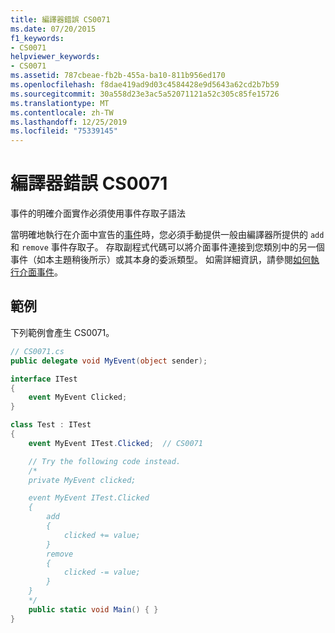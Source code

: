 ```yaml
---
title: 編譯器錯誤 CS0071
ms.date: 07/20/2015
f1_keywords:
- CS0071
helpviewer_keywords:
- CS0071
ms.assetid: 787cbeae-fb2b-455a-ba10-811b956ed170
ms.openlocfilehash: f8dae419ad9d03c4584428e9d5643a62cd2b7b59
ms.sourcegitcommit: 30a558d23e3ac5a52071121a52c305c85fe15726
ms.translationtype: MT
ms.contentlocale: zh-TW
ms.lasthandoff: 12/25/2019
ms.locfileid: "75339145"
---
```

# <a name="compiler-error-cs0071"></a>編譯器錯誤 CS0071

事件的明確介面實作必須使用事件存取子語法

當明確地執行在介面中宣告的[事件](../keywords/event.md)時，您必須手動提供一般由編譯器所提供的 `add` 和 `remove` 事件存取子。 存取副程式代碼可以將介面事件連接到您類別中的另一個事件（如本主題稍後所示）或其本身的委派類型。 如需詳細資訊，請參閱[如何執行介面事件](../../programming-guide/events/how-to-implement-interface-events.md)。
  
## <a name="example"></a>範例

 下列範例會產生 CS0071。

```csharp
// CS0071.cs
public delegate void MyEvent(object sender);

interface ITest
{
    event MyEvent Clicked;
}

class Test : ITest
{
    event MyEvent ITest.Clicked;  // CS0071

    // Try the following code instead.
    /*
    private MyEvent clicked;

    event MyEvent ITest.Clicked
    {
        add
        {
            clicked += value;
        }
        remove
        {
            clicked -= value;
        }
    }
    */
    public static void Main() { }
}
```
